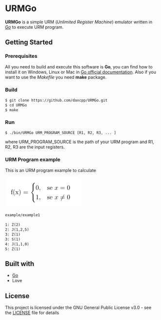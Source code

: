 # URMGo

**URMGo** is a simple URM (*Unlimited Register Machine*) emulator written in [*Go*](https://golang.org/) to execute URM program.

## Getting Started

### Prerequisites
All you need to build and execute this software is **Go**, you can find how to install it on Windows, Linux or Mac in [Go official documentation](https://golang.org/doc/install).
Also if you want to use the *Makefile* you need **make** package.

### Build
```
$ git clone https://github.com/daxcpp/URMGo.git
$ cd URMGo
$ make
```

### Run
```
$ ./bin/URMGo URM_PROGRAM_SOURCE [R1, R2, R3, ... ]
```
where URM_PROGRAM_SOURCE is the path of your URM program and R1, R2, R3 are the input registers.

### URM Program example
This is an URM program example to calculate

![function1](example/example1.png)

```
example/example1

1: Z(2)
2: J(1,2,5)
3: Z(1)
3: S(1)
4: J(1,1,0)
5: Z(1)
```

## Built with
* [Go](https://golang.org/)
* Love

## License
This project is licensed under the GNU General Public License v3.0 - see the [LICENSE](LICENSE) file for details

